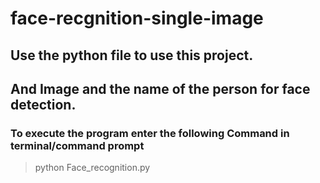 # face-recgnition-single-image
## Use the python file to use this project.
## And Image and the name of the person for face detection.
### To execute the program enter the following Command in terminal/command prompt
> python Face_recognition.py
